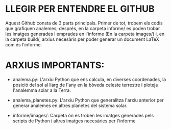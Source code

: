 # LLEGIR PER ENTENDRE EL GITHUB

Aquest Github consta de 3 parts principals. Primer de tot, trobem els codis que grafiquen analemes; després, en la carpeta informe/ es poden trobar les imatges generades i emprades en l'informe (En la carpeta images/) i, en la carpeta build/, arxius necesàris per poder generar un document LaTeX com és l'informe.

# ARXIUS IMPORTANTS:

- analema.py: L'arxiu Python que ens calcula, en diverses coordenades, la posició del sol al llarg de l'any en la bòveda celeste terrestre i ploteja l'analemma solar a la Terra.

- analema_planetes.py: L'arxiu Python que generalitza l'arxiu anterior per generar analemes en altres planetes del sistema solar.

- informe/images/: Carpeta ón es troben les imatges generades pels scripts de Python i altres imatges necesàries per l'informe